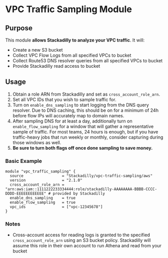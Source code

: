 # VPC Traffic Sampling Module

## Purpose

This module **allows Stackadilly to analyze your VPC traffic**. It will:

- Create a new S3 bucket
- Collect VPC Flow Logs from all specified VPCs to bucket
- Collect Route53 DNS resolver queries from all specified VPCs to bucket
- Provide Stackadilly read access to bucket

## Usage

1. Obtain a role ARN from Stackadilly and set as `cross_account_role_arn`.
2. Set all VPC IDs that you wish to sample traffic for.
3. Turn on `enable_dns_sampling` to start logging from the DNS query resolver. Due to DNS caching, this should be on for a minimum of 24h before flow IPs will accurately map to domain names.
4. After sampling DNS for at least a day, additionally turn on `enable_flow_sampling` for a window that will gather a representative sample of traffic. For most teams, 24 hours is enough, but if you have traffic-heavy jobs that run weekly or monthly, consider capturing during those windows as well.
5. **Be sure to turn both flags off once done sampling to save money.**

### Basic Example

```hcl
module "vpc_traffic_sampling" {
  source                 = "Stackadilly/vpc-traffic-sampling/aws"
  version                = "2.1.0"
  cross_account_role_arn = "arn:aws:iam::1111222233334444:role/stackadilly-AAAAAAAA-BBBB-CCCC-DDDD-EEEEEEEEEEEE" # provided by Stackadilly
  enable_dns_sampling    = true
  enable_flow_sampling   = true
  vpc_ids                = ["vpc-12345678"]
}
```

### Notes

- Cross-account access for reading logs is granted to the specified `cross_account_role_arn` using an S3 bucket policy. Stackadilly will assume this role in their own account to run Athena and read from your bucket
